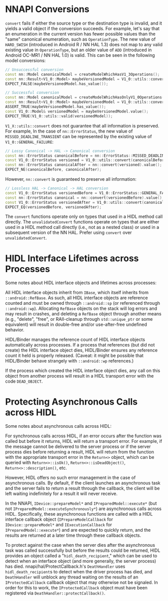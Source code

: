 # NNAPI Conversions

`convert` fails if either the source type or the destination type is invalid, and it yields a valid
object if the conversion succeeds. For example, let's say that an enumeration in the current version
has fewer possible values than the "same" canonical enumeration, such as `OperationType`. The new
value of `HARD_SWISH` (introduced in Android R / NN HAL 1.3) does not map to any valid existing
value in `OperationType`, but an older value of `ADD` (introduced in Android OC-MR1 / NN HAL 1.0) is
valid. This can be seen in the following model conversions:

```cpp
// Unsuccessful conversion
const nn::Model canonicalModel = createModelWhichHasV1_3Operations();
const nn::Result<V1_0::Model> maybeVersionedModel = V1_0::utils::convert(canonicalModel);
EXPECT_FALSE(maybeVersionedModel.has_value());
```
```cpp
// Successful conversion
const nn::Model canonicalModel = createModelWhichHasOnlyV1_0Operations();
const nn::Result<V1_0::Model> maybeVersionedModel = V1_0::utils::convert(canonicalModel);
ASSERT_TRUE(maybeVersionedModel.has_value());
const V1_0::Model& versionedModel = maybeVersionedModel.value();
EXPECT_TRUE(V1_0::utils::valid(versionedModel));
```

`V1_X::utils::convert` does not guarantee that all information is preserved. For example, In the
case of `nn::ErrorStatus`, the new value of `MISSED_DEADLINE_TRANSIENT` can be represented by the
existing value of `V1_0::GENERAL_FAILURE`:

```cpp
// Lossy Canonical -> HAL -> Canonical conversion
const nn::ErrorStatus canonicalBefore = nn::ErrorStatus::MISSED_DEADLINE_TRANSIENT;
const V1_0::ErrorStatus versioned = V1_0::utils::convert(canonicalBefore).value();
const nn::ErrorStatus canonicalAfter = nn::convert(versioned).value();
EXPECT_NE(canonicalBefore, canonicalAfter);
```

However, `nn::convert` is guaranteed to preserve all information:

```cpp
// Lossless HAL -> Canonical -> HAL conversion
const V1_0::ErrorStatus versionedBefore = V1_0::ErrorStatus::GENERAL_FAILURE;
const nn::ErrorStatus canonical = nn::convert(versionedBefore).value();
const V1_0::ErrorStatus versionedAfter = V1_0::utils::convert(canonical).value();
EXPECT_EQ(versionedBefore, versionedAfter);
```

The `convert` functions operate only on types that used in a HIDL method call directly. The
`unvalidatedConvert` functions operate on types that are either used in a HIDL method call directly
(i.e., not as a nested class) or used in a subsequent version of the NN HAL. Prefer using `convert`
over `unvalidatedConvert`.

# HIDL Interface Lifetimes across Processes

Some notes about HIDL interface objects and lifetimes across processes:

All HIDL interface objects inherit from `IBase`, which itself inherits from `::android::RefBase`. As
such, all HIDL interface objects are reference counted and must be owned through `::android::sp` (or
referenced through `::android::wp`). Allocating `RefBase` objects on the stack will log errors and
may result in crashes, and deleting a `RefBase` object through another means (e.g., "delete",
"free", or RAII-cleanup through `std::unique_ptr` or some equivalent) will result in double-free
and/or use-after-free undefined behavior.

HIDL/Binder manages the reference count of HIDL interface objects automatically across processes. If
a process that references (but did not create) the HIDL interface object dies, HIDL/Binder ensures
any reference count it held is properly released. (Caveat: it might be possible that HIDL/Binder
behave strangely with `::android::wp` references.)

If the process which created the HIDL interface object dies, any call on this object from another
process will result in a HIDL transport error with the code `DEAD_OBJECT`.

# Protecting Asynchronous Calls across HIDL

Some notes about asynchronous calls across HIDL:

For synchronous calls across HIDL, if an error occurs after the function was called but before it
returns, HIDL will return a transport error. For example, if the message cannot be delivered to the
server process or if the server process dies before returning a result, HIDL will return from the
function with the appropriate transport error in the `Return<>` object, which can be queried with
`Return<>::isOk()`, `Return<>::isDeadObject()`, `Return<>::description()`, etc.

However, HIDL offers no such error management in the case of asynchronous calls. By default, if the
client launches an asynchronous task and the server fails to return a result through the callback,
the client will be left waiting indefinitely for a result it will never receive.

In the NNAPI, `IDevice::prepareModel*` and `IPreparedModel::execute*` (but not
`IPreparedModel::executeSynchronously*`) are asynchronous calls across HIDL. Specifically, these
asynchronous functions are called with a HIDL interface callback object (`IPrepareModelCallback` for
`IDevice::prepareModel*` and `IExecutionCallback` for `IPreparedModel::execute*`) and are expected
to quickly return, and the results are returned at a later time through these callback objects.

To protect against the case when the server dies after the asynchronous task was called successfully
but before the results could be returned, HIDL provides an object called a "`hidl_death_recipient`,"
which can be used to detect when an interface object (and more generally, the server process) has
died. nnapi/hal/ProtectCallback.h's `DeathHandler` uses `hidl_death_recipient`s to detect when the
driver process has died, and `DeathHandler` will unblock any thread waiting on the results of an
`IProtectedCallback` callback object that may otherwise not be signaled. In order for this to work,
the `IProtectedCallback` object must have been registered via `DeathHandler::protectCallback()`.

